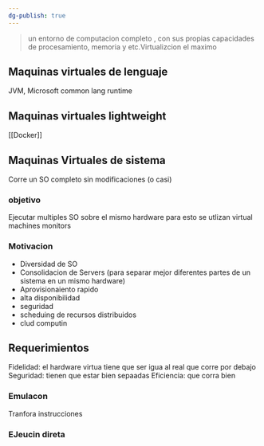 ```yaml
---
dg-publish: true
---
```

>un entorno de computacion completo , con sus propias capacidades de procesamiento, memoria y etc.Virtualizcion el maximo
## Maquinas virtuales de lenguaje 
JVM, Microsoft common lang runtime

## Maquinas virtuales lightweight
[[Docker]]

## Maquinas Virtuales de sistema
Corre un SO completo sin modificaciones (o casi)

### objetivo
Ejecutar multiples SO sobre el mismo hardware
para esto se utlizan virtual machines monitors

### Motivacion 
-  Diversidad de SO
- Consolidacion de Servers (para separar mejor diferentes partes de un sistema en un mismo hardware)
- Aprovisionaiento rapido
- alta disponibilidad
- seguridad
- scheduing de recursos distribuidos
- clud computin

## Requerimientos
Fidelidad: el hardware virtua tiene que ser igua al real que corre por debajo
Seguridad: tienen que estar bien sepaadas
Eficiencia: que corra bien

### Emulacon 
Tranfora instrucciones 

### EJeucin direta